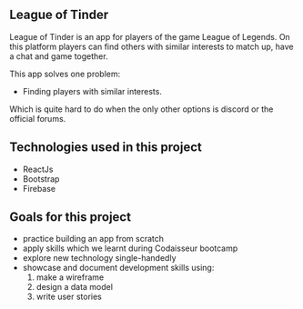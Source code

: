 ## League of Tinder

League of Tinder is an app for players of the game League of Legends. On this platform players can find others with similar interests to match up, have a chat and game together. 

This app solves one problem:

- Finding players with similar interests. 

Which is quite hard to do when the only other options is discord or the official forums.

## Technologies used in this project

- ReactJs 
- Bootstrap
- Firebase

## Goals for this project

- practice building an app from scratch
- apply skills which we learnt during Codaisseur bootcamp
- explore new technology single-handedly
- showcase and document development skills using:
   1. make a wireframe
   2. design a data model
   3. write user stories
     


